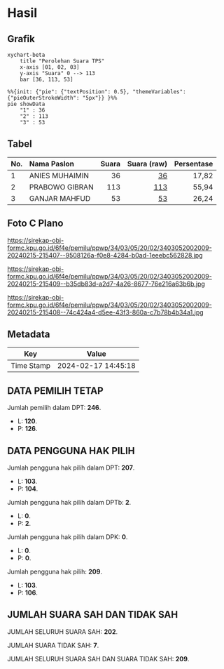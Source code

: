 # Hasil

## Grafik

```mermaid
xychart-beta
    title "Perolehan Suara TPS"
    x-axis [01, 02, 03]
    y-axis "Suara" 0 --> 113
    bar [36, 113, 53]
```

```mermaid
%%{init: {"pie": {"textPosition": 0.5}, "themeVariables": {"pieOuterStrokeWidth": "5px"}} }%%
pie showData
    "1" : 36
    "2" : 113
    "3" : 53
```

## Tabel

| No. | Nama Paslon    | Suara | Suara (raw) | Persentase |
|:--- |:-------------- | -----:| -----------:| ----------:|
| 1   | ANIES MUHAIMIN | 36    | [36][p-1]   | 17,82      |
| 2   | PRABOWO GIBRAN | 113   | [113][p-2]  | 55,94      |
| 3   | GANJAR MAHFUD  | 53    | [53][p-3]   | 26,24      |


[p-1]: https://github.com/gigit-pemilu/pemilu-2024-34-di-yogyakarta/blob/main/pilpres/hitung-suara/sub/34-di-yogyakarta/sub/03-gunungkidul/sub/05-paliyan/sub/2002-pampang/sub/009-tps/sub/paslon-1.txt
[p-2]: https://github.com/gigit-pemilu/pemilu-2024-34-di-yogyakarta/blob/main/pilpres/hitung-suara/sub/34-di-yogyakarta/sub/03-gunungkidul/sub/05-paliyan/sub/2002-pampang/sub/009-tps/sub/paslon-2.txt
[p-3]: https://github.com/gigit-pemilu/pemilu-2024-34-di-yogyakarta/blob/main/pilpres/hitung-suara/sub/34-di-yogyakarta/sub/03-gunungkidul/sub/05-paliyan/sub/2002-pampang/sub/009-tps/sub/paslon-3.txt

## Foto C Plano

https://sirekap-obj-formc.kpu.go.id/6f4e/pemilu/ppwp/34/03/05/20/02/3403052002009-20240215-215407--9508126a-f0e8-4284-b0ad-1eeebc562828.jpg

https://sirekap-obj-formc.kpu.go.id/6f4e/pemilu/ppwp/34/03/05/20/02/3403052002009-20240215-215409--b35db83d-a2d7-4a26-8677-76e216a63b6b.jpg

https://sirekap-obj-formc.kpu.go.id/6f4e/pemilu/ppwp/34/03/05/20/02/3403052002009-20240215-215408--74c424a4-d5ee-43f3-860a-c7b78b4b34a1.jpg


## Metadata

| Key        | Value               |
| ---------- | ------------------- |
| Time Stamp | 2024-02-17 14:45:18 |


## DATA PEMILIH TETAP

Jumlah pemilih dalam DPT: **246**.
 * L: **120**.
 * P: **126**.

## DATA PENGGUNA HAK PILIH

Jumlah pengguna hak pilih dalam DPT: **207**.
 * L: **103**.
 * P: **104**.

Jumlah pengguna hak pilih dalam DPTb: **2**.
 * L: **0**.
 * P: **2**.

Jumlah pengguna hak pilih dalam DPK: **0**.
 * L: **0**.
 * P: **0**.

Jumlah pengguna hak pilih: **209**.
 * L: **103**.
 * P: **106**.

## JUMLAH SUARA SAH DAN TIDAK SAH

JUMLAH SELURUH SUARA SAH: **202**.

JUMLAH SUARA TIDAK SAH: **7**.

JUMLAH SELURUH SUARA SAH DAN SUARA TIDAK SAH: **209**.


